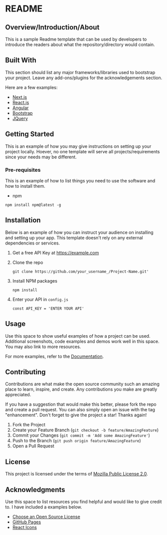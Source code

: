 # README

## Overview/Introduction/About

This is a sample Readme template that can be used by developers to introduce the readers about what the repository/directory would contain.

## Built With 

This section should list any major frameworks/libraries used to bootstrap your project. Leave any add-ons/plugins for the acknowledgements section. 

Here are a few examples:
* [Next.js](https://nextjs.org/)
* [React.js](https://reactjs.org/)
* [Angular](https://angular.io/)
* [Bootstrap](https://getbootstrap.com/)
* [JQuery](https://jquery.com/)

## Getting Started

This is an example of how you may give instructions on setting up your project locally. Hoever, no one template will serve all projects/requirements since your needs may be different.

### Pre-requisites

This is an example of how to list things you need to use the software and how to install them.

* npm

`npm install npm@latest -g`

## Installation

Below is an example of how you can instruct your audience on installing and setting up your app. This template doesn't rely on any external dependencies or services.

1. Get a free API Key at https://example.com
2. Clone the repo

    `git clone https://github.com/your_username_/Project-Name.git'`
   
3. Install NPM packages
   
    `npm install`

4. Enter your API in `config.js`

    `const API_KEY = 'ENTER YOUR API'`


## Usage

Use this space to show useful examples of how a project can be used. Additional screenshots, code examples and demos work well in this space. You may also link to more resources.

For more examples, refer to the [Documentation](https://docs.mosip.io/1.2.0/).

## Contributing
Contributions are what make the open source community such an amazing place to learn, inspire, and create. Any contributions you make are greatly appreciated.

If you have a suggestion that would make this better, please fork the repo and create a pull request. You can also simply open an issue with the tag "enhancement". Don't forget to give the project a star! Thanks again!

1. Fork the Project
2. Create your Feature Branch (`git checkout -b feature/AmazingFeature`)
3. Commit your Changes (`git commit -m 'Add some AmazingFeature'`)
4. Push to the Branch (`git push origin feature/AmazingFeature`)
5. Open a Pull Request

## License

This project is licensed under the terms of [Mozilla Public License 2.0](https://github.com/mosip/mosip-infra/blob/master/LICENSE).

## Acknowledgments

Use this space to list resources you find helpful and would like to give credit to. I have included a examples below.

* [Choose an Open Source License](https://choosealicense.com/)
* [GitHub Pages](https://pages.github.com/)
* [React Icons](https://react-icons.github.io/react-icons/search)

